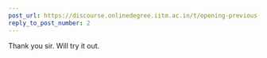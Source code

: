 ```yaml
---
post_url: https://discourse.onlinedegree.iitm.ac.in/t/opening-previous-ga-just-for-practise/168515/4
reply_to_post_number: 2
---
```

Thank you sir. Will try it out.